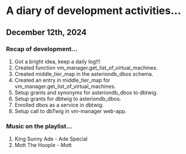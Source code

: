 # A diary of development activities... #

## December 12th, 2024 ##
### Recap of development... ###
1. Got a bright idea, keep a daily log!!!  
1. Created function vm_manager.get_list_of_virtual_machines.  
1. Created middle_tier_map in the asteriondb_dbos schema.  
1. Created an entry in middle_tier_map for vm_manager.get_list_of_virtual_machines.  
1. Setup grants and synonyms for asteriondb_dbos to dbtwig.  
1. Setup grants for dbtwig to asteriondb_dbos.  
1. Enrolled dbos as a service in dbtwig.  
1. Setup call to dbTwig in vm-manager web-app.  

### Music on the playlist... ###
1. King Sunny Ade - Ade Special  
1. Mott The Hoople - Mott  
